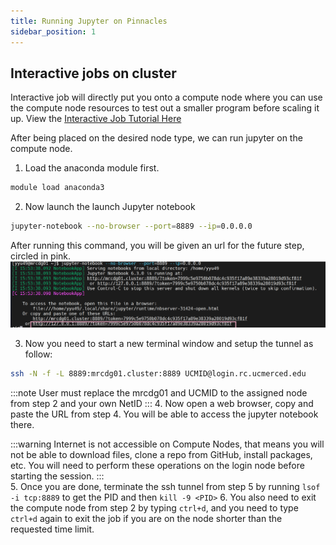 ```yaml
---
title: Running Jupyter on Pinnacles
sidebar_position: 1
---
```


## Interactive jobs on cluster 
Interactive job will directly put you onto a compute node where you can use the compute node resources to test out a smaller program before scaling it up. View the [Interactive Job Tutorial Here](interact_job.md "Interactive session") 

After being placed on the desired node type, we can run jupyter on the compute node. 
   
1. Load the anaconda module first. 
  ```bash
  module load anaconda3
  ```
2. Now launch the launch Jupyter notebook
  ```bash
  jupyter-notebook --no-browser --port=8889 --ip=0.0.0.0 
  ```
  After running this command, you will be given an url for the future step, circled in pink. 
  ![Jupyter Notebook](imgs/jupyternotebook.png "Jupyter Notebook")

3. Now you need to start a new terminal window and setup the tunnel as follow:
  ```bash
  ssh -N -f -L 8889:mrcdg01.cluster:8889 UCMID@login.rc.ucmerced.edu  
  ```
:::note
User must replace the mrcdg01 and UCMID to the assigned node from step 2 and your own NetID
:::
4. Now open a web browser, copy and paste the URL from step 4. You will be able to access the jupyter notebook there. 
   
:::warning
Internet is not accessible on Compute Nodes, that means you will not be able to download files, clone a repo from GitHub, install packages, etc. You will need to perform these operations on the login node before starting the session. 
:::   
5.	Once you are done, terminate the ssh tunnel from step 5 by running `lsof -i tcp:8889` to get the PID and then `kill -9 <PID>`
6. You also need to exit the compute node from step 2 by typing `ctrl+d`, and you need to type `ctrl+d` again to exit the job if you are on the node shorter than the requested time limit. 